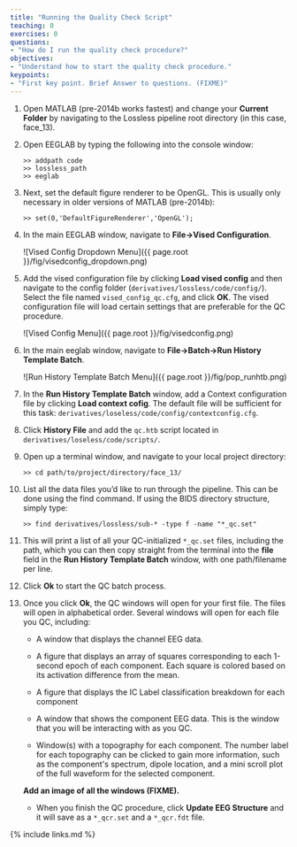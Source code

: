 ```yaml
---
title: "Running the Quality Check Script"
teaching: 0
exercises: 0
questions:
- "How do I run the quality check procedure?"
objectives:
- "Understand how to start the quality check procedure."
keypoints:
- "First key point. Brief Answer to questions. (FIXME)"
---
```


1. Open MATLAB (pre-2014b works fastest) and change your **Current Folder** by navigating to the Lossless pipeline root directory (in this case, face_13).

2. Open EEGLAB by typing the following into the console window:

    `>> addpath code`  
    `>> lossless_path`  
    `>> eeglab`  

3. Next, set the default figure renderer to be OpenGL. This is usually only necessary in older versions of MATLAB (pre-2014b):

    `>> set(0,'DefaultFigureRenderer','OpenGL');`

4. In the main EEGLAB window, navigate to **File->Vised Configuration**. 

    ![Vised Config Dropdown Menu]({{ page.root }}/fig/visedconfig_dropdown.png)

5. Add the vised configuration file by clicking **Load vised config** and then navigate to the config folder (`derivatives/lossless/code/config/`). Select the file named `vised_config_qc.cfg`, and click **OK**. The vised configuration file will load certain settings that are preferable for the QC procedure.

    ![Vised Config Menu]({{ page.root }}/fig/visedconfig.png)

6. In the main eeglab window, navigate to **File->Batch->Run History Template Batch**.

    ![Run History Template Batch Menu]({{ page.root }}/fig/pop_runhtb.png)

7. In the **Run History Template Batch** window, add a Context configuration file by clicking **Load context cofig**. The default file will be sufficient for this task: `derivatives/loseless/code/config/contextconfig.cfg`. 

8. Click **History File** and add the `qc.htb` script located in `derivatives/loseless/code/scripts/`.

9. Open up a terminal window, and navigate to your local project directory:

    `>> cd path/to/project/directory/face_13/`

10. List all the data files you’d like to run through the pipeline. This can be done using the find command. If using the BIDS directory structure, simply type:

    `>> find derivatives/lossless/sub-* -type f -name "*_qc.set"`

11. This will print a list of all your QC-initialized `*_qc.set` files, including the path, which you can then copy straight from the terminal into the **file** field in the **Run History Template Batch** window, with one path/filename per line.

12. Click **Ok** to start the QC batch process.

13. Once you click **Ok**, the QC windows will open for your first file. The files will open in alphabetical order. Several windows will open for each file you QC, including: 

    - A window that displays the channel EEG data.

    - A figure that displays an array of squares corresponding to each 1-second epoch of each component. Each square is colored based on its activation difference from the mean.

    - A figure that displays the IC Label classification breakdown for each component

    - A window that shows the component EEG data. This is the window that you will be interacting with as you QC.

    - Window(s) with a topography for each component. The number label for each topography can be clicked to gain more information, such as the component's spectrum, dipole location, and a mini scroll plot of the full waveform for the selected component.

    **Add an image of all the windows (FIXME).** 

    - When you finish the QC procedure, click **Update EEG Structure** and it will save as a `*_qcr.set` and a `*_qcr.fdt` file.

{% include links.md %}

